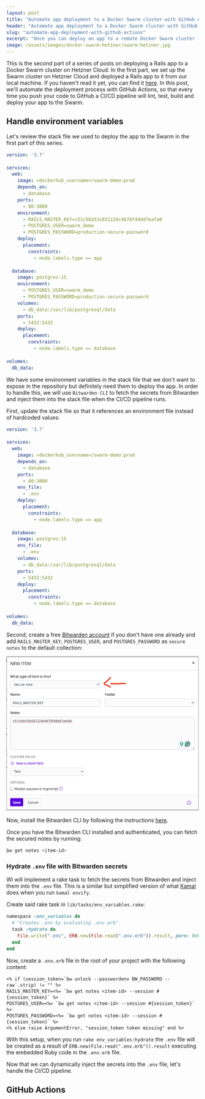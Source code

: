 ```yaml
---
layout: post
title: "Automate app deployment to a Docker Swarm cluster with GitHub Actions - CI/CD"
header: "Automate app deployment to a Docker Swarm cluster with GitHub Actions - CI/CD"
slug: "automate-app-deployment-with-github-actions"
excerpt: "Once you can deploy an app to a remote Docker Swarm cluster from your local machine, you might want automate the process so that your app gets deployed every time you push your code to your repository."
image: /assets/images/docker-swarm-hetzner/swarm-hetzner.jpg
---
```


This is the second part of a series of posts on deploying a Rails app to a Docker Swarm
cluster on Hetzner Cloud. In the first part, we set up the Swarm cluster on
Hetzner Cloud and deployed a Rails app to it from our local machine. If you haven't read
it yet, you can find it [here](/deploy-rails-docker-swarm-hetzner). In this post, we'll
automate the  deployment process with GitHub Actions, so that every time you push your
code to GitHub a CI/CD pipeline will lint, test, build and deploy your app to the Swarm.

## Handle environment variables

Let's review the stack file we used to deploy the app to the Swarm in the first part of
this series.

```yaml
version: '3.7'

services:
  web:
    image: <dockerhub_username>/swarm-demo:prod
    depends_on:
      - database
    ports:
      - 80:3000
    environment:
      - RAILS_MASTER_KEY=c51c56d33c031224c4678f44dd7eafa0
      - POSTGRES_USER=swarm_demo
      - POSTGRES_PASSWORD=production-secure-password
    deploy:
      placement:
        constraints:
          - node.labels.type == app

  database:
    image: postgres:15
    environment:
      - POSTGRES_USER=swarm_demo
      - POSTGRES_PASSWORD=production-secure-password
    volumes:
      - db_data:/var/lib/postgresql/data
    ports:
      - 5432:5432
    deploy:
      placement:
        constraints:
          - node.labels.type == database

volumes:
  db_data:
```

We have some environment variables in the stack file that we don't want to expose in the
repository but definitely need them to deploy the app. In order to handle this, we will use
`Bitwarden CLI` to fetch the secrets from Bitwarden and inject them into the stack file when
the CI/CD pipeline runs.

First, update the stack file so that it references an environment file instead of hardcoded values:

```yaml
version: '3.7'

services:
  web:
    image: <dockerhub_username>/swarm-demo:prod
    depends_on:
      - database
    ports:
      - 80:3000
    env_file:
      - .env
    deploy:
      placement:
        constraints:
          - node.labels.type == app

  database:
    image: postgres:15
    env_file:
      - .env
    volumes:
      - db_data:/var/lib/postgresql/data
    ports:
      - 5432:5432
    deploy:
      placement:
        constraints:
          - node.labels.type == database

volumes:
  db_data:
```

Second, create a free [Bitwarden account](https://vault.bitwarden.com/#/register?layout=default)
if you don't have one already and add `RAILS_MASTER_KEY`, `POSTGRES_USER`, and `POSTGRES_PASSWORD`
as `secure notes` to the default collection:

![Bitward note](/assets/images/swarm-cicd/bitwarden-note.png)

Now, install the Bitwarden CLI by following the instructions [here](https://bitwarden.com/help/cli/).

Once you have the Bitwarden CLI installed and authenticated, you can fetch the secured notes by running:

```bash
bw get notes <item-id>
```

### Hydrate `.env` file with Bitwarden secrets

Wi will implement a rake task to fetch the secrets from Bitwarden and inject them into the `.env` file.
This is a similar but simplified version of what [Kamal](https://kamal-deploy.org/docs/configuration)
does when you run `kamal envify`.

Create said rake task in `lib/tasks/env_variables.rake`:

```ruby
namespace :env_variables do
  # "Creates .env by evaluating .env.erb"
  task :hydrate do
    File.write(".env", ERB.new(File.read(".env.erb")).result, perm: 0o600)
  end
end
```

Now, create a `.env.erb` file in the root of your project with the following content:

```erb
<% if (session_token=`bw unlock --passwordenv BW_PASSWORD --raw`.strip) != "" %>
RAILS_MASTER_KEY=<%= `bw get notes <item-id> --session #{session_token}` %>
POSTGRES_USER=<%= `bw get notes <item-id> --session #{session_token}` %>
POSTGRES_PASSWORD=<%= `bw get notes <item-id> --session #{session_token}` %>
<% else raise ArgumentError, "session_token token missing" end %>
```

With this setup, when you run `rake env_variables:hydrate` the `.env` file will be created
as a result of `ERB.new(File.read(".env.erb")).result` executing the embedded Ruby code in the
`.env.erb` file.

Now that we can dynamically inject the secrets into the `.env` file, let's handle the CI/CD pipeline.

## GitHub Actions
